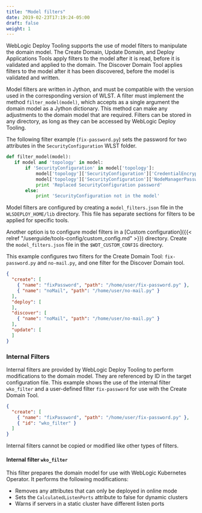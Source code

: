 ```yaml
---
title: "Model filters"
date: 2019-02-23T17:19:24-05:00
draft: false
weight: 1
---
```



WebLogic Deploy Tooling supports the use of model filters to manipulate the domain model. The Create Domain, Update Domain, and Deploy Applications Tools apply filters to the model after it is read, before it is validated and applied to the domain. The Discover Domain Tool applies filters to the model after it has been discovered, before the model is validated and written.

Model filters are written in Jython, and must be compatible with the version used in the corresponding version of WLST. A filter must implement the method `filter_model(model)`, which accepts as a single argument the domain model as a Jython dictionary. This method can make any adjustments to the domain model that are required. Filters can be stored in any directory, as long as they can be accessed by WebLogic Deploy Tooling.

The following filter example (`fix-password.py`) sets the password for two attributes in the `SecurityConfiguration` WLST folder.

```python
def filter_model(model):
   if model and 'topology' in model:
       if 'SecurityConfiguration' in model['topology']:
           model['topology']['SecurityConfiguration']['CredentialEncrypted'] = 'welcome1'
           model['topology']['SecurityConfiguration']['NodeManagerPasswordEncrypted'] = 'welcome1'
           print 'Replaced SecurityConfiguration password'
       else:
           print 'SecurityConfiguration not in the model'
```

Model filters are configured by creating a `model_filters.json` file in the `WLSDEPLOY_HOME/lib` directory. This file has separate sections for filters to be applied for specific tools.

Another option is to configure model filters in a [Custom configuration]({{< relref "/userguide/tools-config/custom_config.md" >}}) directory. Create the `model_filters.json` file in the `$WDT_CUSTOM_CONFIG` directory.

This example configures two filters for the Create Domain Tool: `fix-password.py` and `no-mail.py`, and one filter for the Discover Domain tool.

```json
{
  "create": [
    { "name": "fixPassword", "path": "/home/user/fix-password.py" },
    { "name": "noMail", "path": "/home/user/no-mail.py" }
  ],
  "deploy": [
  ],
  "discover": [
    { "name": "noMail", "path": "/home/user/no-mail.py" }
  ],
  "update": [
  ]
}
```
### Internal Filters

Internal filters are provided by WebLogic Deploy Tooling to perform modifications to the domain model. They are referenced by ID in the target configuration file. This example shows the use of the internal filter `wko_filter` and a user-defined filter `fix-password` for use with the Create Domain Tool.
```json
{
  "create": [
    { "name": "fixPassword", "path": "/home/user/fix-password.py" },
    { "id": "wko_filter" }
  ]
}
```
Internal filters cannot be copied or modified like other types of filters.  

#### Internal filter `wko_filter`

This filter prepares the domain model for use with WebLogic Kubernetes Operator. It performs the following modifications:
- Removes any attributes that can only be deployed in online mode
- Sets the `CalculatedListenPorts` attribute to false for dynamic clusters
- Warns if servers in a static cluster have different listen ports

